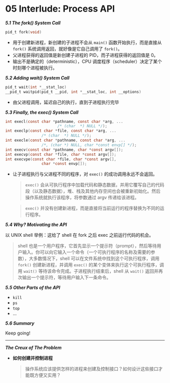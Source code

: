 # 05 Interlude: Process API

***5.1 The fork() System Call***

```c
pid_t fork(void)
```
- 用于创建新进程，新创建的子进程不会从 `main()` 函数开始执行，而是直接从 `fork()` 系统调用返回，就好像是它自己调用了 `fork()`。
- 父进程获得的返回值是新创建子进程的 PID，而子进程获得的返回值是 0。
- 输出不是确定的（deterministic），CPU 调度程序（scheduler）决定了某个时刻哪个进程被执行。

***5.2 Adding wait() System Call***

```c
pid_t wait(int *__stat_loc)
__pid_t waitpid(pid_t __pid, int *__stat_loc, int __options)
```
- 由父进程调用，延迟自己的执行，直到子进程执行完毕

***5.3 Finally, the exec() System Call***

```c
int execl(const char *pathname, const char *arg, ...
                       /* (char  *) NULL */);
int execlp(const char *file, const char *arg, ...
                /* (char  *) NULL */);
int execle(const char *pathname, const char *arg, ...
                /*, (char *) NULL, char *const envp[] */);
int execv(const char *pathname, char *const argv[]);
int execvp(const char *file, char *const argv[]);
int execvpe(const char *file, char *const argv[],
                char *const envp[]);
```

- 让子进程执行与父进程不同的程序，对 `exec()` 的成功调用永远不会返回。

  > `exec()` 会从可执行程序中加载代码和静态数据，并用它覆写自己的代码段（以及静态数据），堆、栈及其他内存空间也会被重新初始化。然后操作系统就执行该程序，将参数通过 argv 传递给该进程。

  > `exec()` 并没有创建新进程，而是直接将当前运行的程序替换为不同的运行程序。

***5.4 Why? Motivating the API***

以 UNIX shell 举例：这给了 shell 在 fork 之后 exec 之前运行代码的机会。

> shell 也是一个用户程序，它首先显示一个提示符（prompt），然后等待用户输入。你可以向它输入一个命令（一个可执行程序的名称及需要的参数），大多数情况下，shell 可以在文件系统中找到这个可执行程序，调用 `fork()` 创建新进程，并调用 `exec()` 的某个变体来执行这个可执行程序，调用 `wait()` 等待该命令完成。子进程执行结束后，shell 从 `wait()` 返回并再次输出一个提示符，等待用户输入下一条命令。

***5.5 Other Parts of the API***

- `kill`
- `ps`
- `top`
- ...

***5.6 Summary***

Keep going!

---
***The Creux of The Problem***

- **如何创建并控制进程**

    > 操作系统应该提供怎样的进程来创建及控制接口？如何设计这些接口才能既方便又实用？